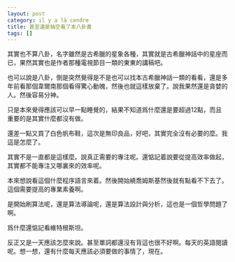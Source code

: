 ```yaml
---
layout: post
category: il y a là cendre
title: 甚至還是抽空看了本八卦書
tags: []
---
```


其實也不算八卦，名字雖然是古希臘的星象各種，其實就是古希臘神話中的星座而已，果然其實也是作者那種電視節目一類的東東的講稿吧。

也可以說是八卦，倒是突然覺得是不是也可以找本古希臘神話一類的看看，還是多年前看那個韋爾南那個看得驚心動魄，然後也就這樣放棄了。說我果然還是貪婪的人。然後容易分神。

只是本來覺得應該可以早一點睡覺的，結果不知道爲什麼還是要超過12點，而且重要的是其實什麼都沒有做。

還差一點又買了白色帆布鞋，這次是無印良品，好吧，其實完全沒有必要的麼。我這是怎麼了。

其實不是一直都是這樣麼。說真正需要的專注呢。還惦記着說要從提高效率做起，其實都不能專注又哪裏來的效率呢。

本來想說看這個什麼程序語言來着。然後開始繞喬姆斯基然後就有點看不下去了。這個需要提高的專業素養啊。

是開始刷算法呢，還是算法導論呢，還是算法設計與分析，這也是一個哲學問題了啊。

爲什麼還惦記看維特根斯坦。

反正又是一天應該怎麼來說。甚至單詞都還沒有背這也很不好啊。每天的英語閱讀呢。想一想，還有什麼每天應該必須要做的事情了，現在。



<!-- more -->
